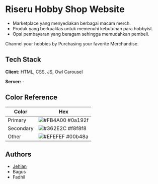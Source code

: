 
# Riseru Hobby Shop Website

- Marketplace yang menyediakan berbagai macam merch.
- Produk yang berkualitas untuk memenuhi kebutuhan para hobbyist.
- Opsi pembayaran yang beragam sehingga memudahkan pembeli.

Channel your hobbies by Purchasing your favorite Merchandise.

## Tech Stack

**Client:** HTML, CSS, JS, Owl Carousel

**Server:** -

## Color Reference

| Color             | Hex                                                                |
| ----------------- | ------------------------------------------------------------------ |
| Primary | ![#FB4A00](https://via.placeholder.com/10/FB4A00?text=+) #0a192f |
| Secondary | ![#362E2C](https://via.placeholder.com/10/362E2C?text=+) #f8f8f8 |
| Other | ![#EFEFEF](https://via.placeholder.com/10/EFEFEF?text=+) #00b48a |


## Authors

- [Jehian](https://www.github.com/jehianth)
- Bagus
- Fadhil

